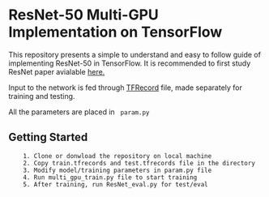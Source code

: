 # ResNet-50 Multi-GPU Implementation on TensorFlow

This repository presents a simple to understand and easy to follow guide of implementing ResNet-50 in TensorFlow. It is recommended to first study ResNet paper avialable [here.](https://arxiv.org/abs/1512.03385)


Input to the network is fed through [TFRecord](https://www.tensorflow.org/guide/datasets) file, made separately for training and testing.



All the parameters are placed in ``` param.py```

## Getting Started
```
    1. Clone or donwload the repository on local machine
    2. Copy train.tfrecords and test.tfrecords file in the directory
    3. Modify model/training parameters in param.py file
    4. Run multi_gpu_train.py file to start training
    5. After training, run ResNet_eval.py for test/eval
